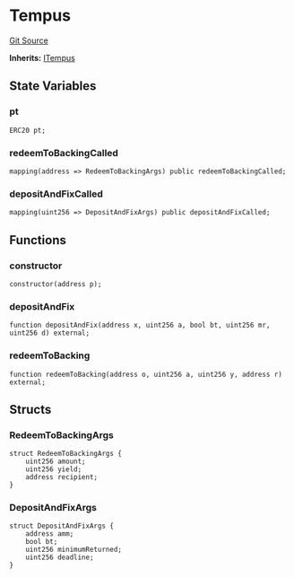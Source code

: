 # Tempus
[Git Source](https://github.com/Swivel-Finance/illuminate/blob/76b26ef748dc63cf89e3fa660df1bda262dcef15/src/mocks/Tempus.sol)

**Inherits:**
[ITempus](/src/interfaces/ITempus.sol/interface.ITempus.md)


## State Variables
### pt

```solidity
ERC20 pt;
```


### redeemToBackingCalled

```solidity
mapping(address => RedeemToBackingArgs) public redeemToBackingCalled;
```


### depositAndFixCalled

```solidity
mapping(uint256 => DepositAndFixArgs) public depositAndFixCalled;
```


## Functions
### constructor


```solidity
constructor(address p);
```

### depositAndFix


```solidity
function depositAndFix(address x, uint256 a, bool bt, uint256 mr, uint256 d) external;
```

### redeemToBacking


```solidity
function redeemToBacking(address o, uint256 a, uint256 y, address r) external;
```

## Structs
### RedeemToBackingArgs

```solidity
struct RedeemToBackingArgs {
    uint256 amount;
    uint256 yield;
    address recipient;
}
```

### DepositAndFixArgs

```solidity
struct DepositAndFixArgs {
    address amm;
    bool bt;
    uint256 minimumReturned;
    uint256 deadline;
}
```

